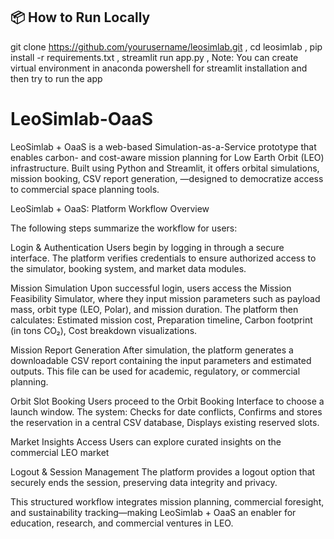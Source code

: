 ## 📦 How to Run Locally
git clone https://github.com/yourusername/leosimlab.git ,
cd leosimlab ,
pip install -r requirements.txt  ,
streamlit run app.py  ,
Note: You can create virtual environment in anaconda powershell for streamlit installation and then try to run the app

# LeoSimlab-OaaS
LeoSimlab + OaaS is a web-based Simulation-as-a-Service prototype that enables carbon- and cost-aware mission planning for Low Earth Orbit (LEO) infrastructure. Built using Python and Streamlit, it offers orbital simulations, mission booking, CSV report generation, —designed to democratize access to commercial space planning tools.

LeoSimlab + OaaS: Platform Workflow Overview

The following steps summarize the workflow for users:

Login & Authentication
Users begin by logging in through a secure interface. The platform verifies credentials to ensure authorized access to the simulator, booking system, and market data modules.

Mission Simulation
Upon successful login, users access the Mission Feasibility Simulator, where they input mission parameters such as payload mass, orbit type (LEO, Polar), and mission duration.
The platform then calculates:
Estimated mission cost,
Preparation timeline,
Carbon footprint (in tons CO₂),
Cost breakdown visualizations.

Mission Report Generation
After simulation, the platform generates a downloadable CSV report containing the input parameters and estimated outputs. This file can be used for academic, regulatory, or commercial planning.

Orbit Slot Booking
Users proceed to the Orbit Booking Interface to choose a launch window. The system:
Checks for date conflicts,
Confirms and stores the reservation in a central CSV database,
Displays existing reserved slots.

Market Insights Access
Users can explore curated insights on the commercial LEO market

Logout & Session Management
The platform provides a logout option that securely ends the session, preserving data integrity and privacy.

This structured workflow integrates mission planning, commercial foresight, and sustainability tracking—making LeoSimlab + OaaS an enabler for education, research, and commercial ventures in LEO.
